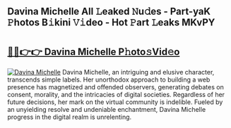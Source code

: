 ## Davina Michelle All 𝙻eaked 𝙽u𝚍es - Part-yaK 𝙿hotos B𝚒kini 𝚅𝚒deo - Hot 𝙿art 𝙻eaks MKvPY

# <h2><a href="http://ld0ikf.urlbe.top/?page=Davina+Michelle">🔗🔗👉👉 Davina Michelle P𝚑oto𝚜Vid𝚎o</a></h2>

[![Davina Michelle](https://i.imgur.com/eBuTRDB.gif)](http://ld0ikf.urlbe.top/?page=Davina+Michelle)
Davina Michelle, an intriguing and elusive character, transcends simple labels. Her unorthodox approach to building a web presence has magnetized and offended observers, generating debates on consent, morality, and the intricacies of digital societies. Regardless of her future decisions, her mark on the virtual community is indelible. Fueled by an unyielding resolve and undeniable enchantment, Davina Michelle progress in the digital realm is unrelenting.
